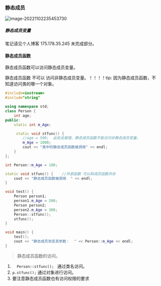 ### 静态成员

![image-20221102235453730](C:\Users\14163\AppData\Roaming\Typora\typora-user-images\image-20221102235453730.png)

##### 静态成员变量

笔记请见个人博客 175.178.35.245 未完成部分。



#### 静态成员函数

静态成员函数可以访问静态成员变量。

静态成员函数 不可以 访问非静态成员变量。！！！！tip: 因为静态成员函数，不知道访问类的哪一个对象。

```c++
#include<iostream>
#include"string"

using namespace std;
class Person {
	int age;
public:
	static int m_Age;

	 static void stfunc() {
		//age = 500;  此处会报错。静态成员函数不能访问非静态成员变量。
		m_Age = 1000;
		cout << "类中的静态成员函数被调用" << endl;
	}
};

int Person::m_Age = 100;

static void stfunc() {    //外部函数 可以和成员函数共存
	cout << "静态成员函数被调用	" << endl;
}

void test() {
	Person person1;
	person1.m_Age = 200;
	Person person2;
	person2.m_Age = 300;
	Person::stfunc();
	stfunc();
}

void main() {
	test();
	cout << "静态成员改变其参数：  " << Person::m_Age << endl;
}
```

> 静态成员函数的访问。

1. ```   Person::stfunc();  ```  通过类名访问。
2. `p.stfunc();` 通过对象进行访问。
3. 要注意静态成员函数也有访问权限的要求
